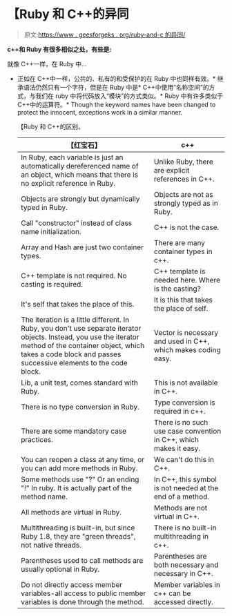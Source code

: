 # 【Ruby 和 C++的异同

> 原文:[https://www . geesforgeks . org/ruby-and-c 的异同/](https://www.geeksforgeeks.org/similarities-and-differences-between-ruby-and-c/)

**c++和 Ruby 有很多相似之处，有些是:**

就像 C++一样，在 Ruby 中…

*   正如在 C++中一样，公共的、私有的和受保护的在 Ruby 中也同样有效。*   继承语法仍然只有一个字符，但是在 Ruby 中是*   C++中使用“名称空间”的方式，与我们在 ruby 中将代码放入“模块”的方式类似。*   Ruby 中有许多类似于 C++中的运算符。*   Though the keyword names have been changed to protect the innocent, exceptions work in a similar manner.

    【Ruby 和 C++的区别。

    | 【红宝石】 | c++ |
    | --- | --- |
    | In Ruby, each variable is just an automatically dereferenced name of an object, which means that there is no explicit reference in Ruby. | Unlike Ruby, there are explicit references in C++. |
    | Objects are strongly but dynamically typed in Ruby. | Objects are not as strongly typed as in Ruby. |
    | Call "constructor" instead of class name initialization. | C++ is not the case. |
    | Array and Hash are just two container types. | There are many container types in c++. |
    | C++ template is not required. No casting is required. | C++ template is needed here. Where is the casting? |
    | It's self that takes the place of this. | It is this that takes the place of self. |
    | The iteration is a little different. In Ruby, you don't use separate iterator objects. Instead, you use the iterator method of the container object, which takes a code block and passes successive elements to the code block. | Vector is necessary and used in C++, which makes coding easy. |
    | Lib, a unit test, comes standard with Ruby. | This is not available in C++. |
    | There is no type conversion in Ruby. | Type conversion is required in c++. |
    | There are some mandatory case practices. | There is no such use case convention in C++, which makes it easy. |
    | You can reopen a class at any time, or you can add more methods in Ruby. | We can't do this in C++. |
    | Some methods use "?" Or an ending "!" In ruby. It is actually part of the method name. | In C++, this symbol is not needed at the end of a method. |
    | All methods are virtual in Ruby. | Methods are not virtual in C++. |
    | Multithreading is built-in, but since Ruby 1.8, they are "green threads", not native threads. | There is no built-in multithreading in c++. |
    | Parentheses used to call methods are usually optional in Ruby. | Parentheses are both necessary and necessary in C++. |
    | Do not directly access member variables-all access to public member variables is done through the method. | Member variables in c++ can be accessed directly. |